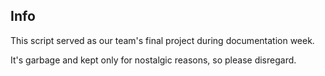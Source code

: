 ## Info

This script served as our team's final project during documentation week.

It's garbage and kept only for nostalgic reasons, so please disregard.
